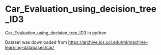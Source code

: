 # Car_Evaluation_using_decision_tree_ID3
Car_Evaluation_using_decision_tree_ID3 in python

Dataset was downloaded from https://archive.ics.uci.edu/ml/machine-learning-databases/car/ 
